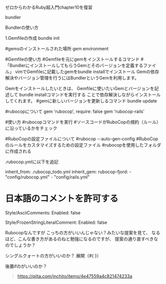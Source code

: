 ゼロからわかるRuby超入門chapter10を復習

bundler

Bundlerの使い方

1.Gemfileの作成
bundle init

#gemsのインストールされた場所
gem environment

#Gemfileの使い方
#Gemfileを元にgemをインストールするコマンド
#「BundlerにインストールしてもらうGemとそのバージョンを定義するファイル」
vimでGemfileに記載したgemをbundle installでインストール
Gemの依存解決やバージョン管理を行うにはBundlerというGemを利用します。

Gemをインストールしたいときは、
Gemfileに使いたいGemとバージョンを記述して
bundle installコマンドを実行する
ことで依存解決しながらインストールしてくれます。
#gemに新しいバージョンを更新しるコマンド
bundle update


#rubocopについて
  gem 'rubocop', require: false
  gem 'rubocop-rails'

#使い方
#rubocopコマンドを実行
#ソースコードがRuboCopの規約（ルール）に沿っているかをチェック

#RuboCopの設定ファイルについて
#rubocop --auto-gen-config
#RuboCopのルールをカスタマイズするための設定ファイル
#rubocopを使用したフォルダに作成される

.rubocop.ymlに以下を追記
>>>>>>>>>>>>>>>>>>>>>>>>>>>>>>>>>>>>>>>

inherit_from: .rubocop_todo.yml
inherit_gem:
  rubocop-fjord:
    - "config/rubocop.yml"
    - "config/rails.yml"

# 日本語のコメントを許可する
Style/AsciiComments:
  Enabled: false

Style/FrozenStringLiteralComment:
  Enabled: false

>>>>>>>>>>>>>>>>>>>>>>>>>>>>>>>>>>>>>>>

Rubocopなんですが
こっちの方がいいんじゃない？みたいな提案を見て、
なるほど、こんな書き方があるのねと勉強になるのですが、
提案の通り直すべきなのでしょうか？

シングルクォートの方がいいのか？
展開（#{ }）

後置ifのがいいのか？
>https://qiita.com/jnchito/items/4e47559a4c821474233a






